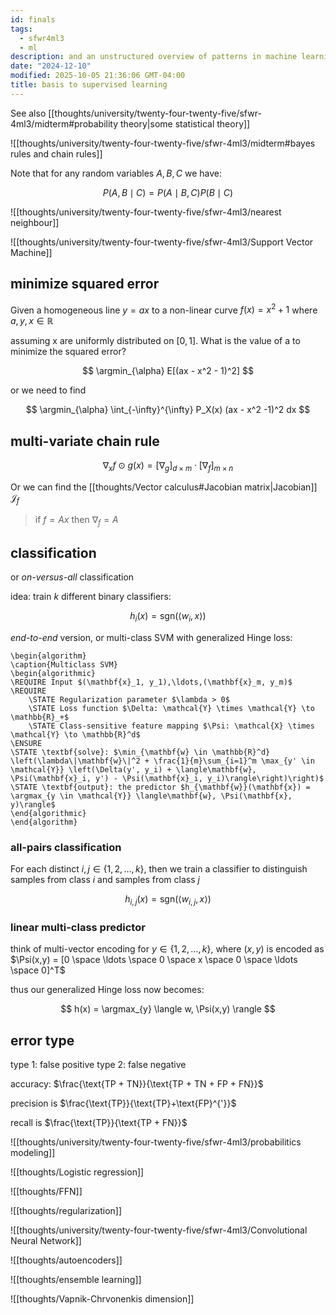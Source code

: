 ```yaml
---
id: finals
tags:
  - sfwr4ml3
  - ml
description: and an unstructured overview of patterns in machine learning
date: "2024-12-10"
modified: 2025-10-05 21:36:06 GMT-04:00
title: basis to supervised learning
---
```


See also [[thoughts/university/twenty-four-twenty-five/sfwr-4ml3/midterm#probability theory|some statistical theory]]

![[thoughts/university/twenty-four-twenty-five/sfwr-4ml3/midterm#bayes rules and chain rules]]

Note that for any random variables $A,B,C$ we have:

$$
P(A,B \mid C) = P(A\mid B,C) P(B \mid C)
$$

![[thoughts/university/twenty-four-twenty-five/sfwr-4ml3/nearest neighbour]]

![[thoughts/university/twenty-four-twenty-five/sfwr-4ml3/Support Vector Machine]]

## minimize squared error

Given a homogeneous line $y = ax$ to a non-linear curve $f(x) = x^2 +1$ where $a,y,x \in \mathbb{R}$

assuming x are uniformly distributed on $[0,1]$. What is the value of a to minimize the squared error?

$$
\argmin_{\alpha} E[(ax - x^2 - 1)^2]
$$

or we need to find

$$
\argmin_{\alpha} \int_{-\infty}^{\infty} P_X(x) (ax - x^2 -1)^2 dx
$$

## multi-variate chain rule

$$
\nabla_x f \odot g(x) = [\nabla_g]_{d \times m} \cdot [\nabla_f]_{m \times n}
$$

Or we can find the [[thoughts/Vector calculus#Jacobian matrix|Jacobian]] $\mathcal{J}_f$

> if $f = Ax$ then $\nabla_f = A$

## classification

or _on-versus-all_ classification

idea: train $k$ different binary classifiers:

$$
h_i(x) = \text{sgn}(\langle w_i, x \rangle)
$$

_end-to-end_ version, or multi-class SVM with generalized Hinge loss:

```pseudo
\begin{algorithm}
\caption{Multiclass SVM}
\begin{algorithmic}
\REQUIRE Input $(\mathbf{x}_1, y_1),\ldots,(\mathbf{x}_m, y_m)$
\REQUIRE
    \STATE Regularization parameter $\lambda > 0$
    \STATE Loss function $\Delta: \mathcal{Y} \times \mathcal{Y} \to \mathbb{R}_+$
    \STATE Class-sensitive feature mapping $\Psi: \mathcal{X} \times \mathcal{Y} \to \mathbb{R}^d$
\ENSURE
\STATE \textbf{solve}: $\min_{\mathbf{w} \in \mathbb{R}^d} \left(\lambda\|\mathbf{w}\|^2 + \frac{1}{m}\sum_{i=1}^m \max_{y' \in \mathcal{Y}} \left(\Delta(y', y_i) + \langle\mathbf{w}, \Psi(\mathbf{x}_i, y') - \Psi(\mathbf{x}_i, y_i)\rangle\right)\right)$
\STATE \textbf{output}: the predictor $h_{\mathbf{w}}(\mathbf{x}) = \argmax_{y \in \mathcal{Y}} \langle\mathbf{w}, \Psi(\mathbf{x}, y)\rangle$
\end{algorithmic}
\end{algorithm}
```

### all-pairs classification

For each distinct $i,j \in \{1,2,\ldots,k\}$, then we train a classifier to distinguish samples from class $i$ and samples from class $j$

$$
h_{i,j}(x) = \text{sgn}(\langle w_{i,j}, x \rangle)
$$

### linear multi-class predictor

think of multi-vector encoding for $y \in \{1,2,\ldots,k\}$, where $(x,y)$ is encoded as $\Psi(x,y) = [0 \space \ldots \space 0 \space x \space 0 \space \ldots \space 0]^T$

thus our generalized Hinge loss now becomes:

$$
h(x) = \argmax_{y} \langle w, \Psi(x,y) \rangle
$$

## error type

type 1: false positive
type 2: false negative

accuracy: $\frac{\text{TP + TN}}{\text{TP + TN + FP + FN}}$

precision is $\frac{\text{TP}}{\text{TP}+\text{FP}^{'}}$

recall is $\frac{\text{TP}}{\text{TP + FN}}$

![[thoughts/university/twenty-four-twenty-five/sfwr-4ml3/probabilitics modeling]]

![[thoughts/Logistic regression]]

![[thoughts/FFN]]

![[thoughts/regularization]]

![[thoughts/university/twenty-four-twenty-five/sfwr-4ml3/Convolutional Neural Network]]

![[thoughts/autoencoders]]

![[thoughts/ensemble learning]]

![[thoughts/Vapnik-Chrvonenkis dimension]]

